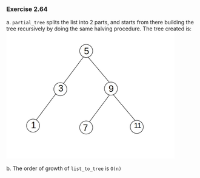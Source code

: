 ### Exercise 2.64
a. `partial_tree` splits the list into 2 parts, and starts from there building the tree recursively by doing the same halving procedure. The tree created is:  
![tree](https://github.com/jonathantorres/bookshelf/blob/master/sicp-js/img/2.64.jpg)

b. The order of growth of `list_to_tree` is `O(n)`  

